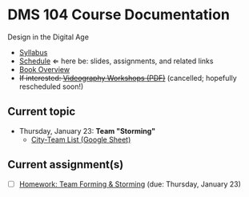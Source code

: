 # DMS 104 Course Documentation
Design in the Digital Age

- [Syllabus](syllabus.md)
- [Schedule](schedule.md)  &lArr; here be: slides, assignments, and related links
- [Book Overview](book-overview.md)
- <s>If interested: [Videography Workshops (PDF)](02-team-intro-presentations/videography-workshops.pdf)</s> (cancelled; hopefully rescheduled soon!)

## Current topic

- Thursday, January 23: **Team "Storming"**
  - [City-Team List (Google Sheet)](https://docs.google.com/spreadsheets/d/1UbdBF9IbIszRgiBGJvKIZuRk87naHoRm23v-MqI_drE/edit#gid=0)

## Current assignment(s)

- [ ] [Homework: Team Forming & Storming](03-storming/storming.md) (due: Thursday, January 23)

